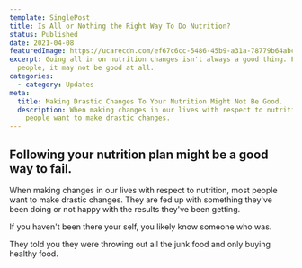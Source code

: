 ```yaml
---
template: SinglePost
title: Is All or Nothing the Right Way To Do Nutrition?
status: Published
date: 2021-04-08
featuredImage: https://ucarecdn.com/ef67c6cc-5486-45b9-a31a-78779b64abce/
excerpt: Going all in on nutrition changes isn't always a good thing. For most
  people, it may not be good at all.
categories:
  - category: Updates
meta:
  title: Making Drastic Changes To Your Nutrition Might Not Be Good.
  description: When making changes in our lives with respect to nutrition, most
    people want to make drastic changes.
---
```

## Following your nutrition plan might be a good way to fail.

When making changes in our lives with respect to nutrition, most people want to make drastic changes. They are fed up with something they've been doing or not happy with the results they've been getting.

If you haven't been there your self, you likely know someone who was.

They told you they were throwing out all the junk food and only buying healthy food.